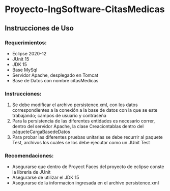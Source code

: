 # Proyecto-IngSoftware-CitasMedicas
## Instrucciones de Uso
### Requerimientos:
- Eclipse 2020-12
- JUnit 15
- JDK 15
- Base MySql
- Servidor Apache, desplegado en Tomcat
- Base de Datos con nombre citasMedicas
### Instrucciones:
1. Se debe modificar el archivo persistence.xml, con los datos correspondientes a la conexión a la base de datos con la que se este trabajando; campos de usuario y contraseña
2. Para la persistencia de las diferentes entidades es necesario correr, dentro del servidor Apache, la clase Creaciontablas dentro del páqueteCargaBasedeDatos
3. Para probar las diferentes pruebas unitarias se debe recurrir al paquete Test, archivos los cuales se los debe ejecutar como un JUnit Test
### Recomendaciones:
- Asegurarse que dentro de Proyect Faces del proyecto de eclipse conste la librería de JUnit
- Asegurarse de utilizar el JDK 15
- Asegurarse de la informacion ingresada en el archivo persistence.xml
